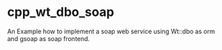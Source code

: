 # cpp_wt_dbo_soap
An Example how to implement a soap web service using Wt::dbo as orm and gsoap as soap frontend.
